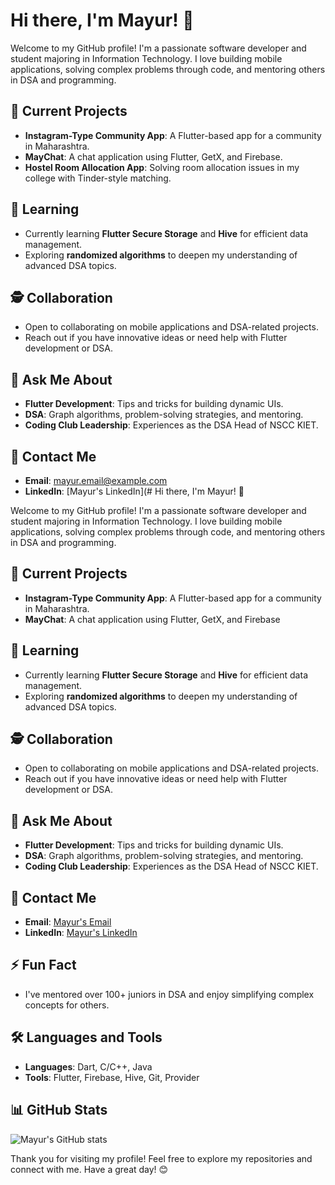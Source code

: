 # Hi there, I'm Mayur! 👋

Welcome to my GitHub profile! I'm a passionate software developer and student majoring in Information Technology. I love building mobile applications, solving complex problems through code, and mentoring others in DSA and programming.

## 🔄 Current Projects
- **Instagram-Type Community App**: A Flutter-based app for a community in Maharashtra.
- **MayChat**: A chat application using Flutter, GetX, and Firebase.
- **Hostel Room Allocation App**: Solving room allocation issues in my college with Tinder-style matching.

## 🌱 Learning
- Currently learning **Flutter Secure Storage** and **Hive** for efficient data management.
- Exploring **randomized algorithms** to deepen my understanding of advanced DSA topics.

## 🕵️ Collaboration
- Open to collaborating on mobile applications and DSA-related projects.
- Reach out if you have innovative ideas or need help with Flutter development or DSA.

## 💬 Ask Me About
- **Flutter Development**: Tips and tricks for building dynamic UIs.
- **DSA**: Graph algorithms, problem-solving strategies, and mentoring.
- **Coding Club Leadership**: Experiences as the DSA Head of NSCC KIET.

## 📧 Contact Me
- **Email**: [mayur.email@example.com](mailto:mayur.email@example.com)
- **LinkedIn**: [Mayur's LinkedIn](# Hi there, I'm Mayur! 👋

Welcome to my GitHub profile! I'm a passionate software developer and student majoring in Information Technology. I love building mobile applications, solving complex problems through code, and mentoring others in DSA and programming.

## 🔄 Current Projects
- **Instagram-Type Community App**: A Flutter-based app for a community in Maharashtra.
- **MayChat**: A chat application using Flutter, GetX, and Firebase

## 🌱 Learning
- Currently learning **Flutter Secure Storage** and **Hive** for efficient data management.
- Exploring **randomized algorithms** to deepen my understanding of advanced DSA topics.

## 🕵️ Collaboration
- Open to collaborating on mobile applications and DSA-related projects.
- Reach out if you have innovative ideas or need help with Flutter development or DSA.

## 💬 Ask Me About
- **Flutter Development**: Tips and tricks for building dynamic UIs.
- **DSA**: Graph algorithms, problem-solving strategies, and mentoring.
- **Coding Club Leadership**: Experiences as the DSA Head of NSCC KIET.

## 📧 Contact Me
- **Email**: [Mayur's Email](mailto:mayursrivastava877@gmail.com)
- **LinkedIn**: [Mayur's LinkedIn](https://linkedin.com/in/your-profile)

## ⚡ Fun Fact
- I've mentored over 100+ juniors in DSA and enjoy simplifying complex concepts for others.

## 🛠️ Languages and Tools
- **Languages**: Dart, C/C++, Java
- **Tools**: Flutter, Firebase, Hive, Git, Provider

## 📊 GitHub Stats
![Mayur's GitHub stats](https://github-readme-stats.vercel.app/api?username=mayur&show_icons=true&theme=radical)

Thank you for visiting my profile! Feel free to explore my repositories and connect with me. Have a great day! 😊
